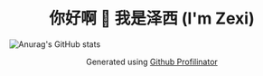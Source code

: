 </div>

<h1 align="center">你好啊 👋 我是泽西 (I'm Zexi)</h1>
<p align="left">
</p>

![Anurag's GitHub stats](https://github-readme-stats.vercel.app/api?username=wangz30)

<div align="center">Generated using <a href="https://profilinator.rishav.dev/" target="_blank">Github Profilinator</a></div>
